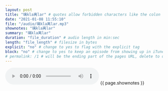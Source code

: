 ```yaml
---
layout: post
title: "璃kla离lar" # quotes allow forbidden characters like the colon
date: "2021-01-08 11:55:10"
file: "/audio/璃kla离lar.mp3"
shownotes: "璃kla离lar"
summary: "璃kla离lar"
duration: "file_duration" # audio length in min:sec
length: "file_length" # filesize in bytes
explicit: "no" # change to yes to flag with the explicit tag
block: "no" # change to yes to keep an episode from showing up in iTunes
# permalink: /1 # will be the ending part of the pages URL, delete to default to the title
---
```


<audio controls>
<source src="{{site.url}}{{site.baseurl}}{{ page.file }}" type="audio/x-mp3">
Your browser does not support the audio element.
</audio>
{{ page.shownotes }}
